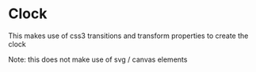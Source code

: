 # Clock

This makes use of css3 transitions and transform properties to create the clock

Note: this does not make use of svg / canvas elements
